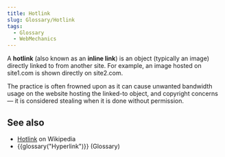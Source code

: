 ```yaml
---
title: Hotlink
slug: Glossary/Hotlink
tags:
  - Glossary
  - WebMechanics
---
```


A **hotlink** (also known as an **inline link**) is an object (typically an image) directly linked to from another site. For example, an image hosted on site1.com is shown directly on site2.com.

The practice is often frowned upon as it can cause unwanted bandwidth usage on the website hosting the linked-to object, and copyright concerns — it is considered stealing when it is done without permission.

## See also

- [Hotlink](https://en.wikipedia.org/wiki/Inline_linking) on Wikipedia
- {{glossary("Hyperlink")}} (Glossary)
